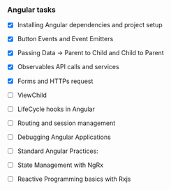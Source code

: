 ### Angular tasks
- [x] Installing Angular dependencies and project setup
- [x] Button Events and Event Emitters
- [x] Passing Data -> Parent to Child and Child to Parent
- [x] Observables API calls and services
- [x] Forms and HTTPs request
- [ ] ViewChild
- [ ] LifeCycle hooks in Angular
- [ ]    Routing and session management
- [ ]    Debugging Angular Applications
- [ ]   Standard Angular Practices:
- [ ]    State Management with NgRx
- [ ]  Reactive Programming basics with Rxjs
 

